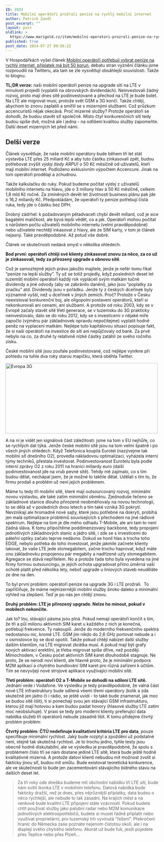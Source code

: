 ```yaml
---
ID: 2933
title: Mobilní operátoři prožrali peníze na rychlý mobilní internet
author: Patrick Zandl
post_excerpt: ""
layout: post
oldlink: >
  https://www.marigold.cz/item/mobilni-operatori-prozrali-penize-na-rychly-mobilni-internet
published: true
post_date: 2014-07-27 09:56:22
---
```

<p>V Hospodářkách vyšel článek <a href="http://byznys.ihned.cz/zpravodajstvi-cesko/c1-62556680-mobilni-operatori-potrebuji-vybrat-penize-na-rychly-internet-priplatek-ma-byt-50-korun">Mobilní operátoři potřebují vybrat peníze na rychlý internet, příplatek má být 50 korun</a>, debatu stran vyznění článku jsme rozproudili na Twitteru, ala tam se zle vysvětlují obsáhlejší souvislosti. Takže to blognu. </p>


<p><strong>TL;DR verze:</strong> naši mobilní operátoři peníze na upgrade sítí na LTE v minulosti projedli (vyplatili na obrovských dividendách). Neinvestovali žádný rozvoj, proto mají dnes sítě podinvestované a přechod na LTE je bude bolet. Na LTE ale migrovat musí, protože svět GSM a 3G končí. Takže chtějí, abychom to znovu zaplatili a smířili se s mizernými službami. Což průzkum accencuristů nějak okecává. Proč mizerné služby? Protože operátoři se dohodli, že budou stavět síť společně. Místo čtyř konkurenčních sítí tedy budou spíše dvě, možná ale i jedna - na odlišení kvalitou služby zapomeňte. Další deset mizerných let před námi.</p>


<!--more-->

## Delší verze
<p>Článek vysvětluje, že naše mobilní operátory bude během tří let stát výstavba LTE přes 25 miliard Kč a aby tuto částku zinkasovali zpět, budou potřebovat zvýšit <em>výdoj (tedy ARPU)</em> o 50 Kč měsíčně od uživatelů, kteří mají mobilní internet. Podloženo exklusivním výpočtem Accencure. Jinak na tom operátoři prodělají a zchudnou.</p>

<p>Takže kalkulačku do ruky. Pokud budeme počítat<em> výdoj</em> z uživatelů mobilního internetu na hlavu, jde o 3 miliony hlav á 50 Kč měsíčně, celkem 1,8 mld Kč ročně. Za zmíněných devět let životnosti business plánu pak jde o 16,2 miliardy Kč. Předpokládám, že operátoři ty peníze potřebují čistá ruka, tedy jde o částku bez DPH.</p>

<p>Drobný zádrhel: k požadovaným pětadvaceti chybí devět miliard, což je sice bagatelní maličkost, ale bývá lepší vědět, co a jak. Operátoři mohou počítat s nárůstem počtu uživatelů mobilního internetu (velmi pravděpodobné) nebo uživatele nechtějí inkasovat z hlavy, ale ze SIM karty, v tom je článek nejasný. Také pravděpodobné. Až potud vše dobré.</p>

<p>Článek ve skutečnosti nedává smysl v několika ohledech.</p>

<p><strong>Bod první: operátoři chtějí své klienty zinkasovat znovu za něco, za co už je zinkasovali, tedy za přirozený upgrade a obnovu sítě</strong>.</p>

<p>Což je samozřejmě jejich právo jakožto majitele, jenže je nefér tomu říkat “peníze na lepší služby”. Ty už se totiž projedly, když posledních deset let tuzemští mobilní operátoři každý rok vypláceli svým matkám tučné dividendy a jiné odvody (aby se zabránilo danění), jako jsou “poplatky za značku” atd. Dividendy jsou v pořádku. Jenže ty z českých dceřinek byly významně vyšší, než u dceřinek v jiných zemích. Proč? Protože v Česku neexistoval konkurenční boj, ale oligopolní postavení operátorů, kteří si nekonkurovali ani cenami, ani službami. A protože od roku 2003, kdy se v Evropě začaly stavět sítě třetí generace, se v tuzemsku do 3G prakticky neinvestovalo, dalo se do roku 2012, kdy se s investicemi v nějaké míře započlo (výměnu pár základnovek opravdu nepočítejme) vyplatit hodně peněz na vyplacení matkám. Nejlépe tuto kapitálovou situaci popisuje fakt, že si naši operátoři na investice do sítí ani nepůjčovaly od bank. Za prvé nebylo na co, za druhé ty relativně nízké částky zatáhli ze svého ročního zisku.</p>

<p>České mobilní sítě jsou zoufale podinvestované, což nejlépe vynikne při pohledu na tuhle dva roky starou mapičku, která oběhla Twitter.</p>

<p><img title="Evropa-3G.jpg" src="http://www.marigold.cz/wp-content/uploads/Evropa-3G.jpg" alt="Evropa 3G" width="500" height="230" border="0" /></p>

<p>A na ní je vidět jen signálová část záležitosti: jsme na tom v EU nejhůře, co se rychlých dat týká. Jenže české mobilní sítě jsou na tom velmi špatně i po všech jiných ohledech. Když Telefonica koupila Eurotel (nazývejme tak mobilní síť dnešního O2), provedla nákladovou optimalizaci, vyházela interní týmy techniků, přestala investovat. Podinvestovanost Eurotelu byla podle interní zprávy O2 z roku 2011 na hranici miliardy euro (další podinvestovanost jde na vrub pevné sítě). Tehdy mě zajímalo, co s tím budou dělat, nechápal jsem, že je možné to takhle dělat. Udělali s tím to, že firmu prodali a problém už není jejich problémem.</p>

<p>Máme tu tedy tři mobilní sítě, které mají outsourcovaný rozvoj, minimální novou výstavbu, ale také zatím minimální obměnu. Zjednoduše řečeno se základnové stanice dlouho přirozeně neobměňovaly na novou technologii, to se dělá až v posledních dvou letech a tím také vzniká 3G pokrytí. Nevznikají ale hromadně nové sajty, které jsou potřebné na dokrytí, probíhá jen malá optimalizace problémů souvisejících s přechodem na jiné rádiové spektrum. Nejlépe na tom je dle mého odhadu T-Mobile, ale ani tam to není žádná sláva. K tomu připočtěme poddimenzovaný backbone, tedy propojení jednotlivých základnových stanic a jádro sítě, i zde se s investicemi do páteřní optiky začalo teprve nedávno. Dokud se honil hlas a trocha toho EDGE, nebylo potřeba do toho investovat, jenže jakmile začnete klienty lakovat, že vaše LTE jede stomegabitem, začne trochu haprovat, když máte onu základnovku propojenou pár megabity a nadřízené uzly stomegabitem. Agregace se stává nepřítelem. No a protože řada toho byla vyvedena na jiné firmy formou outsourcingu, je jejich ochota upgradovat přímo úměrná vaší ochotě platit před několika lety, neboť upgrade u liniových staveb neuděláte ze dne na den.</p>

<p>To byl první problém: operátoři peníze na upgrade 3G i LTE prožrali.  To zapříčiňuje, že máme nejmizernější mobilní služby široko daleko a minimální výhled na zlepšení. Teď je po nás jen chtějí znovu.</p>

<p><strong>Druhý problém: LTE je přirozený upgrade. Nelze ho minout, pokud v mobilech nekončíte.</strong></p>

<p>Jak to? Inu, stávající pásma jsou plná. Pokud nemají operátoři končit s tím, že tři a půl milionu aktivních SIM karet u každého z nich je konečná, potřebují frekvence. Ty nakoupili. Jenže do moderního frekvenčního spektra nedostanou nic, kromě LTE. GSM jim nikdo do 2,6 GHz portovat nebude a i v osmistovce by se dost opotili. Takže pokud chtějí nabízet další služby dalším klientům, na LTE migrovat zkrátka musí. A pokud mají být grafy nových aktivací erektilní, je třeba migrovat spíše dříve, než později. Mimochodem, v Česku počet aktivních SIM karet dlouhodobě stagnuje. Ne proto, že se nerodí noví klienti, ale hlavně proto, že je minimální podpora M2M aplikací a chytrého bundlování SIM karet pro různá zařízení k účtům. Tím se nevyvíjejí nové strojové aplikace využívající mobilní sítě.</p>

<p><strong>Třetí problém: operátoři O2 a T-Mobile se dohodli na sdílení LTE sítě.</strong> Jednání vede i Vodafone. Ve výsledku je tedy pravděpodobné, že valná část nové LTE infrastruktury bude sdílená všemi třemi operátory (kolik a zda skutečně jen jádro či i rádio, se ještě uvidí - to také bude znamenat, jak moc se budou sítě lišit), ti si ponechají svou jen stávající GSM infrastrukturu, kterou již mají hotovou a kam budou padat hovory (hlasové služby LTE zatím moc neobsluhuje). V praxi se tedy pro moderní klienty preferující data nabídka služeb tří operátorů nebude zásadně lišit. K tomu přidejme čtvrtý problém problém:</p>

<p><strong>Čtvrtý problém: ČTÚ nedefinuje kvalitativní kritéria LTE pro data</strong>, pouze specifikuje minimální rychlost. Jaký bude rozptyl a zpoždění už podstatné není, stejně tak skutečná rychlost. Je to trochu jedno, tyhle testy jsou obecně hodně diskutabilní, ale ve výsledku je pravděpodobné, že spolu s problémem číslo tři se nám dostane jediné LTE sítě, která bude ještě hodně kvalitativně mizerná. A protože datoví klienti nebudou mít možnost zvolit si fakticky jinou síť, budou mít smůlu. Bude existovat teoretická konkurence, ale ve skutečnosti to bude jen zacementování stávajícího bídného stavu na dalších deset let.</p>

<blockquote>
<p>Za tři roky ode dneška budeme mít obchodní nabídku tří LTE sítí, bude nám svítit ikonka LTE v mobilním telefonu. Datová nabídka bude fakticky dražší, než je dnes, přes nějrůznější příplatky, data budou o něco rychlejší, ale nebude to tak zásadní. Na krajích měst a na venkově bude kvalitní LTE připojení stále vzácností. Pokud budete chtít používat služby jako palubní radar nebo M2M komunikace jednotlivých elektrospotřebičů, budete si muset řádně připlatit nebo využívat proprietární, pro tuzemský trh vyvinutá “řešení”. Překročení hranic do Německa zase poznáte nejenom čistotou okolí, ale i na displeji svého chytrého telefonu. Akorát už bude fuk, jestli pojedete přes Teplice nebo přes Plzeň...</p>

</blockquote>
<p> </p>
